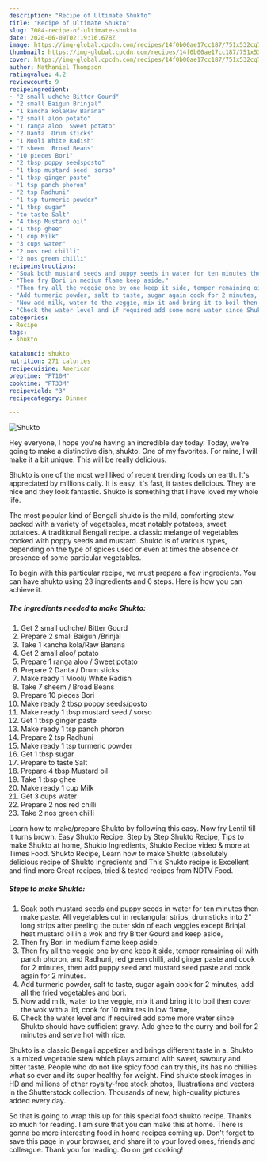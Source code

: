 ```yaml
---
description: "Recipe of Ultimate Shukto"
title: "Recipe of Ultimate Shukto"
slug: 7084-recipe-of-ultimate-shukto
date: 2020-06-09T02:19:16.678Z
image: https://img-global.cpcdn.com/recipes/14f0b00ae17cc187/751x532cq70/shukto-recipe-main-photo.jpg
thumbnail: https://img-global.cpcdn.com/recipes/14f0b00ae17cc187/751x532cq70/shukto-recipe-main-photo.jpg
cover: https://img-global.cpcdn.com/recipes/14f0b00ae17cc187/751x532cq70/shukto-recipe-main-photo.jpg
author: Nathaniel Thompson
ratingvalue: 4.2
reviewcount: 9
recipeingredient:
- "2 small uchche Bitter Gourd"
- "2 small Baigun Brinjal"
- "1 kancha kolaRaw Banana"
- "2 small aloo potato"
- "1 ranga aloo  Sweet potato"
- "2 Danta  Drum sticks"
- "1 Mooli White Radish"
- "7 sheem  Broad Beans"
- "10 pieces Bori"
- "2 tbsp poppy seedsposto"
- "1 tbsp mustard seed  sorso"
- "1 tbsp ginger paste"
- "1 tsp panch phoron"
- "2 tsp Radhuni"
- "1 tsp turmeric powder"
- "1 tbsp sugar"
- "to taste Salt"
- "4 tbsp Mustard oil"
- "1 tbsp ghee"
- "1 cup Milk"
- "3 cups water"
- "2 nos red chilli"
- "2 nos green chilli"
recipeinstructions:
- "Soak both mustard seeds and puppy seeds in water for ten minutes then make paste. All vegetables cut in rectangular strips, drumsticks into 2&#34; long strips after peeling the outer skin of each veggies except Brinjal, heat mustard oil in a wok and fry Bitter Gourd and keep aside,"
- "Then fry Bori in medium flame keep aside."
- "Then fry all the veggie one by one keep it side, temper remaining oil with panch phoron, and Radhuni, red green chilli, add ginger paste and cook for 2 minutes, then add puppy seed and mustard seed paste and cook again for 2 minutes."
- "Add turmeric powder, salt to taste, sugar again cook for 2 minutes, add all the fried vegetables and bori."
- "Now add milk, water to the veggie, mix it and bring it to boil then cover the wok with a lid, cook for 10 minutes in low flame,"
- "Check the water level and if required add some more water since Shukto should have sufficient gravy. Add ghee to the curry and boil for 2 minutes and serve hot with rice."
categories:
- Recipe
tags:
- shukto

katakunci: shukto 
nutrition: 271 calories
recipecuisine: American
preptime: "PT10M"
cooktime: "PT33M"
recipeyield: "3"
recipecategory: Dinner

---
```



![Shukto](https://img-global.cpcdn.com/recipes/14f0b00ae17cc187/751x532cq70/shukto-recipe-main-photo.jpg)

Hey everyone, I hope you're having an incredible day today. Today, we're going to make a distinctive dish, shukto. One of my favorites. For mine, I will make it a bit unique. This will be really delicious.

Shukto is one of the most well liked of recent trending foods on earth. It's appreciated by millions daily. It is easy, it's fast, it tastes delicious. They are nice and they look fantastic. Shukto is something that I have loved my whole life.

The most popular kind of Bengali shukto is the mild, comforting stew packed with a variety of vegetables, most notably potatoes, sweet potatoes. A traditional Bengali recipe. a classic melange of vegetables cooked with poppy seeds and mustard. Shukto is of various types, depending on the type of spices used or even at times the absence or presence of some particular vegetables.


To begin with this particular recipe, we must prepare a few ingredients. You can have shukto using 23 ingredients and 6 steps. Here is how you can achieve it.

<!--inarticleads1-->

##### The ingredients needed to make Shukto:

1. Get 2 small uchche/ Bitter Gourd
1. Prepare 2 small Baigun /Brinjal
1. Take 1 kancha kola/Raw Banana
1. Get 2 small aloo/ potato
1. Prepare 1 ranga aloo / Sweet potato
1. Prepare 2 Danta / Drum sticks
1. Make ready 1 Mooli/ White Radish
1. Take 7 sheem / Broad Beans
1. Prepare 10 pieces Bori
1. Make ready 2 tbsp poppy seeds/posto
1. Make ready 1 tbsp mustard seed / sorso
1. Get 1 tbsp ginger paste
1. Make ready 1 tsp panch phoron
1. Prepare 2 tsp Radhuni
1. Make ready 1 tsp turmeric powder
1. Get 1 tbsp sugar
1. Prepare to taste Salt
1. Prepare 4 tbsp Mustard oil
1. Take 1 tbsp ghee
1. Make ready 1 cup Milk
1. Get 3 cups water
1. Prepare 2 nos red chilli
1. Take 2 nos green chilli


Learn how to make/prepare Shukto by following this easy. Now fry Lentil till it turns brown. Easy Shukto Recipe: Step by Step Shukto Recipe, Tips to make Shukto at home, Shukto Ingredients, Shukto Recipe video &amp; more at Times Food. Shukto Recipe, Learn how to make Shukto (absolutely delicious recipe of Shukto ingredients and This Shukto recipe is Excellent and find more Great recipes, tried &amp; tested recipes from NDTV Food. 

<!--inarticleads2-->

##### Steps to make Shukto:

1. Soak both mustard seeds and puppy seeds in water for ten minutes then make paste. All vegetables cut in rectangular strips, drumsticks into 2&#34; long strips after peeling the outer skin of each veggies except Brinjal, heat mustard oil in a wok and fry Bitter Gourd and keep aside,
1. Then fry Bori in medium flame keep aside.
1. Then fry all the veggie one by one keep it side, temper remaining oil with panch phoron, and Radhuni, red green chilli, add ginger paste and cook for 2 minutes, then add puppy seed and mustard seed paste and cook again for 2 minutes.
1. Add turmeric powder, salt to taste, sugar again cook for 2 minutes, add all the fried vegetables and bori.
1. Now add milk, water to the veggie, mix it and bring it to boil then cover the wok with a lid, cook for 10 minutes in low flame,
1. Check the water level and if required add some more water since Shukto should have sufficient gravy. Add ghee to the curry and boil for 2 minutes and serve hot with rice.


Shukto is a classic Bengali appetizer and brings different taste in a. Shukto is a mixed vegetable stew which plays around with sweet, savoury and bitter taste. People who do not like spicy food can try this, its has no chillies what so ever and its super healthy for weight. Find shukto stock images in HD and millions of other royalty-free stock photos, illustrations and vectors in the Shutterstock collection. Thousands of new, high-quality pictures added every day. 

So that is going to wrap this up for this special food shukto recipe. Thanks so much for reading. I am sure that you can make this at home. There is gonna be more interesting food in home recipes coming up. Don't forget to save this page in your browser, and share it to your loved ones, friends and colleague. Thank you for reading. Go on get cooking!
